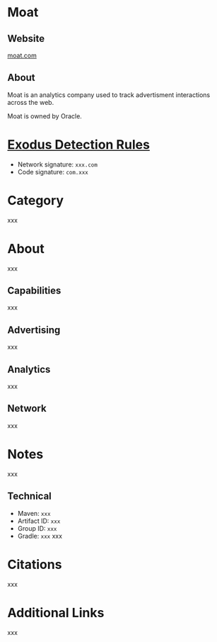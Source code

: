 # Moat

## Website

[moat.com](https://moat.com/)

## About

Moat is an analytics company used to track advertisment interactions across the web.

Moat is owned by Oracle.

# [Exodus Detection Rules](https://exodus-privacy.eu.org)
*   Network signature: `xxx.com`
*   Code signature: `com.xxx`

# Category
xxx

# About
xxx

## Capabilities
xxx

## Advertising
xxx

## Analytics
xxx

## Network
xxx

# Notes
xxx

## Technical
*   Maven: `xxx`
*   Artifact ID: `xxx`
*   Group ID: `xxx`
*   Gradle: `xxx`
xxx

# Citations
xxx

# Additional Links
xxx
